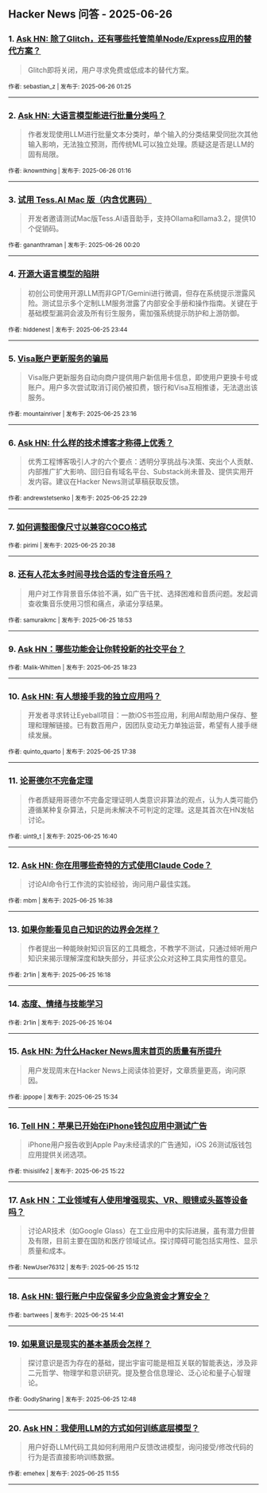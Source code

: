 ## Hacker News 问答 - 2025-06-26


### 1. [Ask HN: 除了Glitch，还有哪些托管简单Node/Express应用的替代方案？](https://news.ycombinator.com/item?id=44383402)
> Glitch即将关闭，用户寻求免费或低成本的替代方案。

<sub>作者: sebastian_z | 发布于: 2025-06-26 01:25</sub>

---

### 2. [Ask HN: 大语言模型能进行批量分类吗？](https://news.ycombinator.com/item?id=44383356)
> 作者发现使用LLM进行批量文本分类时，单个输入的分类结果受同批次其他输入影响，无法独立预测，而传统ML可以独立处理。质疑这是否是LLM的固有局限。

<sub>作者: iknownthing | 发布于: 2025-06-26 01:16</sub>

---

### 3. [试用 Tess.AI Mac 版（内含优惠码）](https://news.ycombinator.com/item?id=44383062)
> 开发者邀请测试Mac版Tess.AI语音助手，支持Ollama和llama3.2，提供10个促销码。

<sub>作者: gananthraman | 发布于: 2025-06-26 00:20</sub>

---

### 4. [开源大语言模型的陷阱](https://news.ycombinator.com/item?id=44382852)
> 初创公司使用开源LLM而非GPT/Gemini进行微调，但存在系统提示泄露风险。测试显示多个定制LLM服务泄露了内部安全手册和操作指南。关键在于基础模型漏洞会波及所有衍生服务，需加强系统提示防护和上游防御。

<sub>作者: hiddenest | 发布于: 2025-06-25 23:44</sub>

---

### 5. [Visa账户更新服务的骗局](https://news.ycombinator.com/item?id=44382686)
> Visa账户更新服务自动向商户提供用户新信用卡信息，即使用户更换卡号或账户。用户多次尝试取消订阅仍被扣费，银行和Visa互相推诿，无法退出该服务。

<sub>作者: mountainriver | 发布于: 2025-06-25 23:16</sub>

---

### 6. [Ask HN: 什么样的技术博客才称得上优秀？](https://news.ycombinator.com/item?id=44382354)
> 优秀工程博客吸引人才的六个要点：透明分享挑战与决策、突出个人贡献、内部推广扩大影响、回归自有域名平台、Substack尚未普及、提供实用开发内容。建议在Hacker News测试草稿获取反馈。

<sub>作者: andrewstetsenko | 发布于: 2025-06-25 22:29</sub>

---

### 7. [如何调整图像尺寸以兼容COCO格式](https://news.ycombinator.com/item?id=44381599)

<sub>作者: pirimi | 发布于: 2025-06-25 20:38</sub>

---

### 8. [还有人花太多时间寻找合适的专注音乐吗？](https://news.ycombinator.com/item?id=44380690)
> 用户对工作背景音乐体验不满，如广告干扰、选择困难和音质问题。发起调查收集音乐使用习惯和痛点，承诺分享结果。

<sub>作者: samuraikmc | 发布于: 2025-06-25 18:53</sub>

---

### 9. [Ask HN：哪些功能会让你转投新的社交平台？](https://news.ycombinator.com/item?id=44380379)

<sub>作者: Malik-Whitten | 发布于: 2025-06-25 18:23</sub>

---

### 10. [Ask HN: 有人想接手我的独立应用吗？](https://news.ycombinator.com/item?id=44379888)
> 开发者寻求转让Eyeball项目：一款iOS书签应用，利用AI帮助用户保存、整理和理解链接。已有数百用户，因团队变动无力单独运营，希望有人接手继续发展。

<sub>作者: quinto_quarto | 发布于: 2025-06-25 17:38</sub>

---

### 11. [论哥德尔不完备定理](https://news.ycombinator.com/item?id=44379257)
> 作者质疑用哥德尔不完备定理证明人类意识非算法的观点，认为人类可能仍遵循某种复杂算法，只是尚未解决不可判定的定理。这是其首次在HN发帖讨论。

<sub>作者: uint9_t | 发布于: 2025-06-25 16:40</sub>

---

### 12. [Ask HN: 你在用哪些奇特的方式使用Claude Code？](https://news.ycombinator.com/item?id=44379226)
> 讨论AI命令行工作流的实验经验，询问用户最佳实践。

<sub>作者: mbm | 发布于: 2025-06-25 16:38</sub>

---

### 13. [如果你能看见自己知识的边界会怎样？](https://news.ycombinator.com/item?id=44379001)
> 作者提出一种能映射知识盲区的工具概念，不教学不测试，只通过倾听用户知识来揭示理解深度和缺失部分，并征求公众对这种工具实用性的意见。

<sub>作者: 2r1in | 发布于: 2025-06-25 16:18</sub>

---

### 14. [态度、情绪与技能学习](https://news.ycombinator.com/item?id=44378822)

<sub>作者: 2r1in | 发布于: 2025-06-25 16:04</sub>

---

### 15. [Ask HN: 为什么Hacker News周末首页的质量有所提升](https://news.ycombinator.com/item?id=44378496)
> 用户发现周末在Hacker News上阅读体验更好，文章质量更高，询问原因。

<sub>作者: jppope | 发布于: 2025-06-25 15:34</sub>

---

### 16. [Tell HN：苹果已开始在iPhone钱包应用中测试广告](https://news.ycombinator.com/item?id=44378353)
> iPhone用户报告收到Apple Pay未经请求的广告通知，iOS 26测试版钱包应用提供关闭选项。

<sub>作者: thisislife2 | 发布于: 2025-06-25 15:22</sub>

---

### 17. [Ask HN：工业领域有人使用增强现实、VR、眼镜或头盔等设备吗？](https://news.ycombinator.com/item?id=44378271)
> 讨论AR技术（如Google Glass）在工业应用中的实际进展，虽有潜力但普及有限，目前主要在国防和医疗领域试点。探讨障碍可能包括实用性、显示质量和成本。

<sub>作者: NewUser76312 | 发布于: 2025-06-25 15:12</sub>

---

### 18. [Ask HN: 银行账户中应保留多少应急资金才算安全？](https://news.ycombinator.com/item?id=44377909)

<sub>作者: bartwees | 发布于: 2025-06-25 14:41</sub>

---

### 19. [如果意识是现实的基本基质会怎样？](https://news.ycombinator.com/item?id=44376695)
> 探讨意识是否为存在的基础，提出宇宙可能是相互关联的智能表达，涉及非二元哲学、物理学和意识研究。提及整合信息理论、泛心论和量子心智理论。

<sub>作者: GodlySharing | 发布于: 2025-06-25 12:48</sub>

---

### 20. [Ask HN：我使用LLM的方式如何训练底层模型？](https://news.ycombinator.com/item?id=44376231)
> 用户好奇LLM代码工具如何利用用户反馈改进模型，询问接受/修改代码的行为是否直接影响训练数据。

<sub>作者: emehex | 发布于: 2025-06-25 11:55</sub>

---
